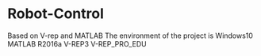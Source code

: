 # Robot-Control
Based on V-rep and MATLAB
The environment of the project is Windows10
MATLAB R2016a
V-REP3 V-REP_PRO_EDU
